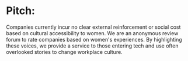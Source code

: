 # Pitch:
Companies currently incur no clear external reinforcement or social cost based on cultural accessibility to women. We are an anonymous review forum to rate companies based on women's experiences. By highlighting these voices, we provide a service to those entering tech and use often overlooked stories to change workplace culture.

